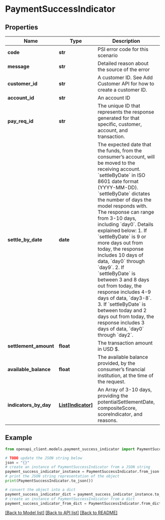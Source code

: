 # PaymentSuccessIndicator


## Properties

Name | Type | Description | Notes
------------ | ------------- | ------------- | -------------
**code** | **str** | PSI error code for this scenario | [optional] 
**message** | **str** | Detailed reason about the source of the error | [optional] 
**customer_id** | **str** | A customer ID. See Add Customer API for how to create a customer ID. | 
**account_id** | **str** | An account ID | 
**pay_req_id** | **str** | The unique ID that represents the response generated for that specific, customer, account, and transaction. | 
**settle_by_date** | **date** | The expected date that the funds, from the consumer’s account, will be moved to the receiving account.  &#x60;settleByDate&#x60; in ISO 8601 date format (YYYY-MM-DD). &#x60;settleByDate&#x60; dictates the number of days the model responds with. The response can range from 3-10 days, including &#x60;day0&#x60;. Details explained below: 1. If &#x60;settleByDate&#x60; is 9 or more days out from today, the response includes 10 days of data, &#x60;day0&#x60; through &#x60;day9&#x60;. 2. If &#x60;settleByDate&#x60; is between 3 and 8 days out from today, the response includes 4-9 days of data, &#x60;day3-8&#x60;. 3. If &#x60;settleByDate&#x60; is between today and 2 days out from today, the response includes 3 days of data, &#x60;day0&#x60; through &#x60;day2&#x60;. | 
**settlement_amount** | **float** | The transaction amount in USD $. | 
**available_balance** | **float** | The available balance provided, by the consumer’s financial institution, at the time of the request. | 
**indicators_by_day** | [**List[Indicator]**](Indicator.md) | An Array of 3-10 days, providing the potentialSettlementDate, compositeScore, scoreIndicator, and reasons. | 

## Example

```python
from openapi_client.models.payment_success_indicator import PaymentSuccessIndicator

# TODO update the JSON string below
json = "{}"
# create an instance of PaymentSuccessIndicator from a JSON string
payment_success_indicator_instance = PaymentSuccessIndicator.from_json(json)
# print the JSON string representation of the object
print(PaymentSuccessIndicator.to_json())

# convert the object into a dict
payment_success_indicator_dict = payment_success_indicator_instance.to_dict()
# create an instance of PaymentSuccessIndicator from a dict
payment_success_indicator_from_dict = PaymentSuccessIndicator.from_dict(payment_success_indicator_dict)
```
[[Back to Model list]](../README.md#documentation-for-models) [[Back to API list]](../README.md#documentation-for-api-endpoints) [[Back to README]](../README.md)


